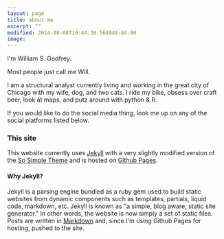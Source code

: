 ```yaml
---
layout: page
title: about me
excerpt: ""
modified: 2014-08-08T19:44:38.564948-04:00
image:
---
```


I'm William S. Godfrey.

Most people just call me Will.

I am a structural analyst currently living and working in the great city of Chicago with my wife, dog, and two cats. I ride my bike, obsess over craft beer, look at maps, and putz around with python & R.

If you would like to do the social media thing, look me up on any of the social platforms listed below.

### This site

This website currently uses [Jekyll](https://jekyllrb.com/) with a very slightly modified version of the [So Simple Theme](https://github.com/mmistakes/so-simple-theme) and is hosted on [Github Pages](https://pages.github.com/).

#### Why Jekyll?

Jekyll is a parsing engine bundled as a ruby gem used to build static websites from dynamic components such as templates, partials, liquid code, markdown, etc. Jekyll is known as "a simple, blog aware, static site generator." In other words, the website is now simply a set of static files. Posts are written in [Markdown](https://en.wikipedia.org/wiki/Markdown) and, since I'm using Github Pages for hosting, pushed to the site.
